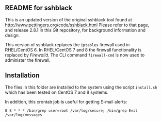 README for sshblack 
-------------------

This is an updated version of the original sshblack tool found at http://www.pettingers.org/code/sshblack.html
Please refer to that page, and release 2.8.1 in this Git repository, for background information and design.

This version of sshblack replaces the ```iptables``` firewall used in RHEL/CentOS 6.
In RHEL/CentOS 7 and 8 the firewall functionality is replaced by *Firewalld*.
The CLI command ```firewall-cmd``` is now used to administer the firewall.

Installation
------------

The files in this folder are installed to the system using the script ```install.sh```
which has been tested on CentOS 7 and 8 systems.

In addition, this crontab job is useful for getting E-mail alerts:

```
0 8 * * * /bin/grep user=root /var/log/secure; /bin/grep Evil /var/log/messages
```

